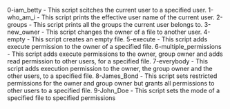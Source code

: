 0-iam_betty - This script scitches the current user to a specified user.
1-who_am_i - This script prints the effective user name of the current user.
2-groups - This script prints all the groups the current user belongs to.
3-new_owner - This script changes the owner of a file to another user.
4-empty - This script creates an empty file.
5-execute - This script adds execute permission to the owner of a specified file.
6-multiple_permissions - This script adds execute permissions to the owner, group owner and adds read permission to other users, for a specified file.
7-everybody - This script adds execution permission to the owner, the group owner and the other users, to a specified file.
8-James_Bond - This script sets restricted permissions for the owner and group owner but grants all permissions to other users to a specified file.
9-John_Doe - This script sets the mode of a specified file to specified permissions
